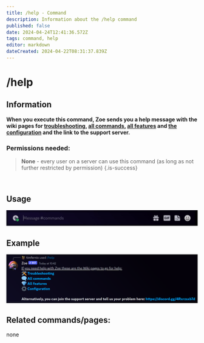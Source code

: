 ```yaml
---
title: /help - Command
description: Information about the /help command
published: false
date: 2024-04-24T12:41:36.572Z
tags: command, help
editor: markdown
dateCreated: 2024-04-22T08:31:37.839Z
---
```


# /help
## Information
**When you execute this command, Zoe sends you a help message with the wiki pages for [troubleshooting](/en/troubleshooting), [all commands](/en/commands), [all features](/en/features) and [the configuration](/en/Zoe-Configuration) and the link to the support server.**
<br>

### Permissions needed:
>**None** - every user on a server can use this command (as long as not further restricted by permission) {.is-success}

<br>

## Usage
![](/en_/en_help_command.gif)
<br>
 
## Example
![](/en_/en_help_command_example.png)
<br>
 
## Related commands/pages:
none